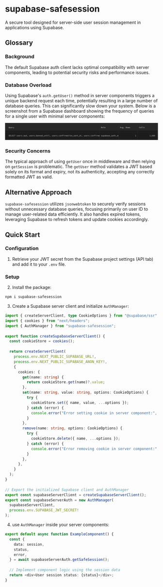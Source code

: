 # supabase-safesession

A secure tool designed for server-side user session management in applications using Supabase.

## Glossary

### Background

The default Supabase auth client lacks optimal compatibility with server components, leading to potential security risks and performance issues.

### Database Overload

Using Supabase's `auth.getUser()` method in server components triggers a unique backend request each time, potentially resulting in a large number of database queries. This can significantly slow down your system. Below is a screenshot from a Supabase dashboard showing the frequency of queries for a single user with minimal server components:

![Supabase frequent queries tab](docs/supabase-queries.png)

### Security Concerns

The typical approach of using `getUser` once in middleware and then relying on `getSession` is problematic. The `getUser` method validates a JWT based solely on its format and expiry, not its authenticity, accepting any correctly formatted JWT as valid.

## Alternative Approach

`supabase-safesession` utilizes `jsonwebtoken` to securely verify sessions without unnecessary database queries, focusing primarily on user ID to manage user-related data efficiently. It also handles expired tokens, leveraging Supabase to refresh tokens and update cookies accordingly.

## Quick Start

### Configuration

1. Retrieve your JWT secret from the Supabase project settings (API tab) and add it to your `.env` file.

### Setup

2. Install the package:

```bash
npm i supabase-safesession
```

3. Create a Supabase server client and initialize `AuthManager`:

```typescript
import { createServerClient, type CookieOptions } from "@supabase/ssr";
import { cookies } from "next/headers";
import { AuthManager } from "supabase-safesession";

export function createSupabaseServerClient() {
  const cookieStore = cookies();

  return createServerClient(
    process.env.NEXT_PUBLIC_SUPABASE_URL!,
    process.env.NEXT_PUBLIC_SUPABASE_ANON_KEY!,
    {
      cookies: {
        get(name: string) {
          return cookieStore.get(name)?.value;
        },
        set(name: string, value: string, options: CookieOptions) {
          try {
            cookieStore.set({ name, value, ...options });
          } catch (error) {
            console.error("Error setting cookie in server component:", error);
          }
        },
        remove(name: string, options: CookieOptions) {
          try {
            cookieStore.delete({ name, ...options });
          } catch (error) {
            console.error("Error removing cookie in server component:", error);
          }
        },
      },
    }
  );
}

// Export the initialized Supabase client and AuthManager
export const supabaseServerClient = createSupabaseServerClient();
export const supabaseServerAuth = new AuthManager(
  supabaseServerClient,
  process.env.SUPABASE_JWT_SECRET!
);
```

4. use `AuthManager` inside your server components:

```typescript
export default async function ExampleComponent() {
  const {
    data: session,
    status,
    error,
  } = await supabaseServerAuth.getSafeSession();

  // Implement component logic using the session data
  return <div>User session status: {status}</div>;
}
```
